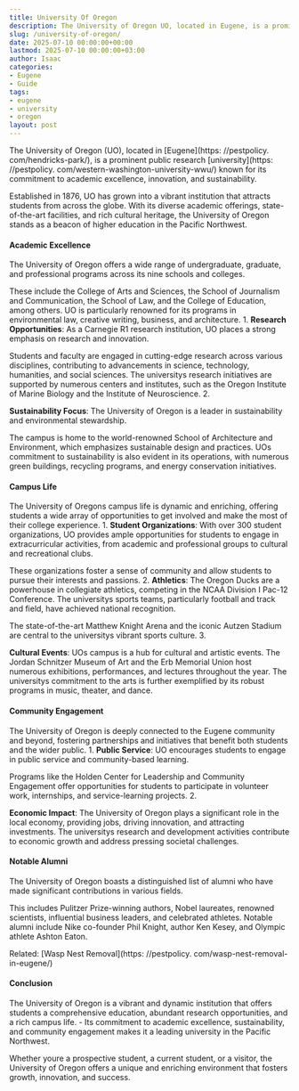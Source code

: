 ```yaml
---
title: University Of Oregon
description: The University of Oregon UO, located in Eugene, is a prominent public research university known for its commitment to academic excellence, innovation, and...
slug: /university-of-oregon/
date: 2025-07-10 00:00:00+00:00
lastmod: 2025-07-10 00:00:00+03:00
author: Isaac
categories:
- Eugene
- Guide
tags:
- eugene
- university
- oregon
layout: post
---
```


The University of Oregon (UO), located in [Eugene](https: //pestpolicy. com/hendricks-park/), is a prominent public research [university](https: //pestpolicy. com/western-washington-university-wwu/) known for its commitment to academic excellence, innovation, and sustainability.

Established in 1876, UO has grown into a vibrant institution that attracts students from across the globe. With its diverse academic offerings, state-of-the-art facilities, and rich cultural heritage, the University of Oregon stands as a beacon of higher education in the Pacific Northwest.

####  Academic Excellence

The University of Oregon offers a wide range of undergraduate, graduate, and professional programs across its nine schools and colleges.

These include the College of Arts and Sciences, the School of Journalism and Communication, the School of Law, and the College of Education, among others. UO is particularly renowned for its programs in environmental law, creative writing, business, and architecture. 1. **Research Opportunities**: As a Carnegie R1 research institution, UO places a strong emphasis on research and innovation.

Students and faculty are engaged in cutting-edge research across various disciplines, contributing to advancements in science, technology, humanities, and social sciences. The universitys research initiatives are supported by numerous centers and institutes, such as the Oregon Institute of Marine Biology and the Institute of Neuroscience. 2.

**Sustainability Focus**: The University of Oregon is a leader in sustainability and environmental stewardship.

The campus is home to the world-renowned School of Architecture and Environment, which emphasizes sustainable design and practices. UOs commitment to sustainability is also evident in its operations, with numerous green buildings, recycling programs, and energy conservation initiatives.

####  Campus Life

The University of Oregons campus life is dynamic and enriching, offering students a wide array of opportunities to get involved and make the most of their college experience. 1. **Student Organizations**: With over 300 student organizations, UO provides ample opportunities for students to engage in extracurricular activities, from academic and professional groups to cultural and recreational clubs.

These organizations foster a sense of community and allow students to pursue their interests and passions. 2. **Athletics**: The Oregon Ducks are a powerhouse in collegiate athletics, competing in the NCAA Division I Pac-12 Conference. The universitys sports teams, particularly football and track and field, have achieved national recognition.

The state-of-the-art Matthew Knight Arena and the iconic Autzen Stadium are central to the universitys vibrant sports culture. 3.

**Cultural Events**: UOs campus is a hub for cultural and artistic events. The Jordan Schnitzer Museum of Art and the Erb Memorial Union host numerous exhibitions, performances, and lectures throughout the year. The universitys commitment to the arts is further exemplified by its robust programs in music, theater, and dance.

####  Community Engagement

The University of Oregon is deeply connected to the Eugene community and beyond, fostering partnerships and initiatives that benefit both students and the wider public. 1. **Public Service**: UO encourages students to engage in public service and community-based learning.

Programs like the Holden Center for Leadership and Community Engagement offer opportunities for students to participate in volunteer work, internships, and service-learning projects. 2.

**Economic Impact**: The University of Oregon plays a significant role in the local economy, providing jobs, driving innovation, and attracting investments. The universitys research and development activities contribute to economic growth and address pressing societal challenges.

####  Notable Alumni

The University of Oregon boasts a distinguished list of alumni who have made significant contributions in various fields.

This includes Pulitzer Prize-winning authors, Nobel laureates, renowned scientists, influential business leaders, and celebrated athletes. Notable alumni include Nike co-founder Phil Knight, author Ken Kesey, and Olympic athlete Ashton Eaton.

Related: [Wasp Nest Removal](https: //pestpolicy. com/wasp-nest-removal-in-eugene/)

####  Conclusion

The University of Oregon is a vibrant and dynamic institution that offers students a comprehensive education, abundant research opportunities, and a rich campus life. - Its commitment to academic excellence, sustainability, and community engagement makes it a leading university in the Pacific Northwest.

Whether youre a prospective student, a current student, or a visitor, the University of Oregon offers a unique and enriching environment that fosters growth, innovation, and success.
